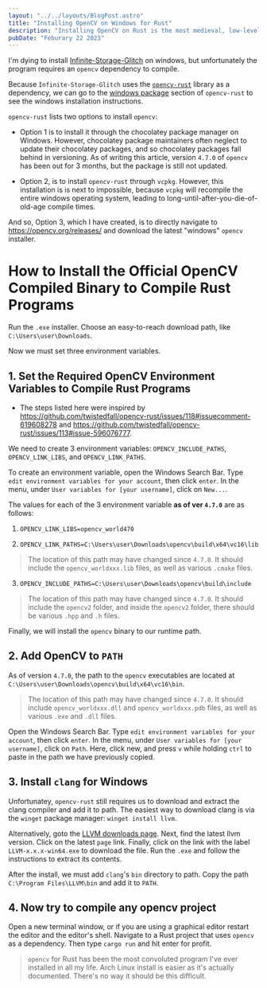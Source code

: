 ```yaml
---
layout: "../../layouts/BlogPost.astro"
title: "Installing OpenCV on Windows for Rust"
description: "Installing OpenCV on Rust is the most medieval, low-level program that I have ever installed in all of history."
pubDate: "Feburary 22 2023"
---
```


I'm dying to install [Infinite-Storage-Glitch](https://github.com/DvorakDwarf/Infinite-Storage-Glitch) on windows, but unfortunately the program requires an `opencv` dependency to compile.

Because `Infinite-Storage-Glitch` uses the [`opencv-rust`](https://github.com/twistedfall/opencv-rust) library as a dependency, we can go to the [windows package](https://github.com/twistedfall/opencv-rust#windows-package) section of `opencv-rust` to see the windows installation instructions.

`opencv-rust` lists two options to install `opencv`:

- Option 1 is to install it through the chocolatey package manager on Windows. However, chocolatey package maintainers often neglect to update their chocolatey packages, and so chocolatey packages fall behind in versioning. As of writing this article, version `4.7.0` of `opencv` has been out for 3 months, but the package is still not updated. 


- Option 2, is to install `opencv-rust` through `vcpkg`. However, this installation is is next to impossible, because `vcpkg` will recompile the entire windows operating system, leading to long-until-after-you-die-of-old-age compile times. 

And so, Option 3, which I have created, is to directly navigate to https://opencv.org/releases/ and download the latest "windows" `opencv` installer. 

# How to Install the Official OpenCV Compiled Binary to Compile Rust Programs

Run the `.exe` installer. Choose an easy-to-reach download path, like `C:\Users\user\Downloads`.

Now we must set three environment variables.

## 1. Set the Required OpenCV Environment Variables to Compile Rust Programs
- The steps listed here were inspired by https://github.com/twistedfall/opencv-rust/issues/118#issuecomment-619608278 and https://github.com/twistedfall/opencv-rust/issues/113#issue-596076777.

We need to create 3 environment variables:
`OPENCV_INCLUDE_PATHS`, `OPENCV_LINK_LIBS`, and `OPENCV_LINK_PATHS`.

To create an environment variable, open the Windows Search Bar. Type `edit environment variables for your account`, then click `enter`. In the menu, under `User variables for [your username]`, click on `New...`. 

The values for each of the 3 environment variable **as of ver `4.7.0`** are as follows: 

1. `OPENCV_LINK_LIBS=opencv_world470`

2. `OPENCV_LINK_PATHS=C:\Users\user\Downloads\opencv\build\x64\vc16\lib` 

> The location of this path may have changed since `4.7.0`. It should include the `opencv_worldxxx.lib` files, as well as various `.cmake` files.

3. `OPENCV_INCLUDE_PATHS=C:\Users\user\Downloads\opencv\build\include` 

> The location of this path may have changed since `4.7.0`. It should include the `opencv2` folder, and inside the `opencv2` folder, there should be various `.hpp` and `.h` files.

Finally, we will install the `opencv` binary to our runtime path.

## 2. Add OpenCV to `PATH`

As of version `4.7.0`, the path to the `opencv` executables are located at `C:\Users\user\Downloads\opencv\build\x64\vc16\bin`. 

> The location of this path may have changed since `4.7.0`. It should include `opencv_worldxxx.dll` and `opencv_worldxxx.pdb` files, as well as various `.exe` and `.dll` files.

Open the Windows Search Bar. Type `edit environment variables for your account`, then click `enter`. In the menu, under `User variables for [your username]`, click on `Path`. Here, click new, and press `v` while holding `ctrl` to paste in the path we have previously copied.

## 3. Install `clang` for Windows

Unfortunatey, `opencv-rust` still requires us to download and extract the clang compiler and add it to path. The easiest way to download clang is via the `winget` package manager: `winget install llvm`.

Alternatively, goto the [LLVM downloads page](https://releases.llvm.org/download.html). Next, find the latest llvm version. Click on the latest `page` link. Finally, click on the link with the label `LLVM-x.x.x-win64.exe` to download the file. Run the `.exe` and follow the instructions to extract its contents.

After the install, we must add `clang`'s `bin` directory to path. Copy the path `C:\Program Files\LLVM\bin` and add it to `PATH`.

## 4. Now try to compile any opencv project

Open a new terminal window, or if you are using a graphical editor restart the editor and the editor's shell. Navigate to a Rust project that uses `opencv` as a dependency. Then type `cargo run` and hit enter for profit.

> `opencv` for Rust has been the most convoluted program I've ever installed in all my life. Arch Linux install is easier as it's actually documented. There's no way it should be this difficult.